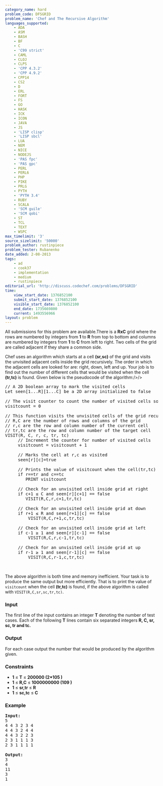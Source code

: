 ```yaml
---
category_name: hard
problem_code: DFSGRID
problem_name: 'Chef and The Recursive Algorithm'
languages_supported:
    - ADA
    - ASM
    - BASH
    - BF
    - C
    - 'C99 strict'
    - CAML
    - CLOJ
    - CLPS
    - 'CPP 4.3.2'
    - 'CPP 4.9.2'
    - CPP14
    - CS2
    - D
    - ERL
    - FORT
    - FS
    - GO
    - HASK
    - ICK
    - ICON
    - JAVA
    - JS
    - 'LISP clisp'
    - 'LISP sbcl'
    - LUA
    - NEM
    - NICE
    - NODEJS
    - 'PAS fpc'
    - 'PAS gpc'
    - PERL
    - PERL6
    - PHP
    - PIKE
    - PRLG
    - PYTH
    - 'PYTH 3.4'
    - RUBY
    - SCALA
    - 'SCM guile'
    - 'SCM qobi'
    - ST
    - TCL
    - TEXT
    - WSPC
max_timelimit: '3'
source_sizelimit: '50000'
problem_author: rustinpiece
problem_tester: Rubanenko
date_added: 2-08-2013
tags:
    - ad
    - cook37
    - implementation
    - medium
    - rustinpiece
editorial_url: 'http://discuss.codechef.com/problems/DFSGRID'
time:
    view_start_date: 1376852100
    submit_start_date: 1376852100
    visible_start_date: 1376852100
    end_date: 1735669800
    current: 1493556966
layout: problem
---
```

All submissions for this problem are available.There is a **RxC** grid where the rows are numbered by integers from **1** to **R** from top to bottom and columns are numbered by integers from **1** to **C** from left to right. Two cells of the grid are called adjacent if they share a common side.



Chef uses an algorithm which starts at a cell **(sr,sc)** of the grid and visits the unvisited adjacent cells inside the grid recursively. The order in which the adjacent cells are looked for are: right, down, left and up. Your job is to find out the number of different cells that would be visited when the cell **(tr,tc)** is found. Given below is the pseudocode of the algorithm:/>/>

<pre>
// A 2D boolean array to mark the visited cells
Let seen[1...R][1...C] be a 2D array initialized to false

// The visit counter to count the number of visited cells so far
visitcount = 0 

// This function visits the unvisited cells of the grid recursively
// R,C are the number of rows and columns of the grid
// r,c are the row and column number of the current cell 
// tr,tc are the row and column number of the target cell 
VISIT(R, C, r, c, tr, tc)
     // Increment the counter for number of visited cells
     visitcount = visitcount + 1 
  
     // Marks the cell at r,c as visited
     seen[r][c]=true           
  
     // Prints the value of visitcount when the cell(tr,tc) is found
     if r==tr and c==tc  
	    PRINT visitcount

     // Check for an unvisited cell inside grid at right
     if c+1 ≤ C and seen[r][c+1] == false 
	    VISIT(R,C,r,c+1,tr,tc)
    
     // Check for an unvisited cell inside grid at down
     if r+1 ≤ R and seen[r+1][c] == false 
	     VISIT(R,C,r+1,c,tr,tc)
  
     // Check for an unvisited cell inside grid at left
     if c-1 ≥ 1 and seen[r][c-1] == false 
	     VISIT(R,C,r,c-1,tr,tc)
  
     // Check for an unvisited cell inside grid at up
     if r-1 ≥ 1 and seen[r-1][c] == false 
	     VISIT(R,C,r-1,c,tr,tc)


</pre>
 The above algorithm is both time and memory inefficient. Your task is to produce the same output but more efficiently. That is to print the value of `visitcount` when the cell **(tr,tc)** is found, if the above algorithm is called with `VISIT(R,C,sr,sc,tr,tc)`.

### Input

The first line of the input contains an integer **T** denoting the number of test cases. Each of the following **T** lines contain six separated integers **R, C, sr, sc, tr and tc.**

### Output

 For each case output the number that would be produced by the algorithm given.

### Constraints

- **1** ≤ **T** ≤ **200000 (2\*105 )**
- **1** ≤ **R,C** ≤ **1000000000 (109 )**
- **1** ≤ **sr,tr** ≤ **R**
- **1** ≤ **sc,tc** ≤ **C**

### Example

<pre><b>Input:</b>
5
4 4 3 2 3 4
4 4 3 2 4 4
4 4 3 2 2 3
2 3 1 1 1 3  
2 3 1 1 1 1 

<b>Output:</b>
3
4
11
3
1
</pre>